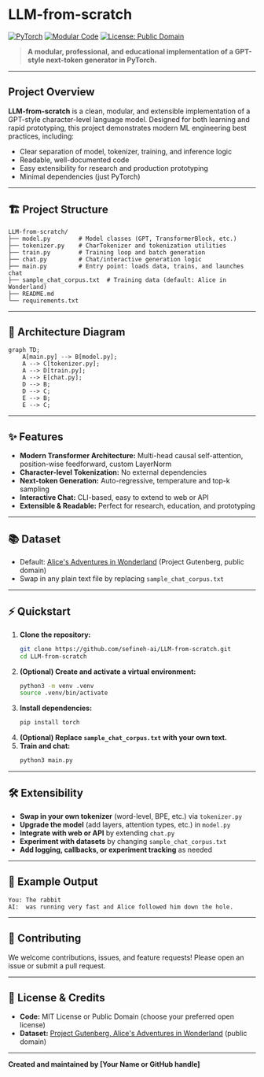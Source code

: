# LLM-from-scratch

[![PyTorch](https://img.shields.io/badge/PyTorch-2.x-blue?logo=pytorch)](https://pytorch.org/) [![Modular Code](https://img.shields.io/badge/Modular%20Code-Yes-brightgreen)](./) [![License: Public Domain](https://img.shields.io/badge/license-Public%20Domain-brightgreen.svg)](https://www.gutenberg.org/policy/license.html)

> **A modular, professional, and educational implementation of a GPT-style next-token generator in PyTorch.**

---

## Project Overview

**LLM-from-scratch** is a clean, modular, and extensible implementation of a GPT-style character-level language model. Designed for both learning and rapid prototyping, this project demonstrates modern ML engineering best practices, including:

- Clear separation of model, tokenizer, training, and inference logic
- Readable, well-documented code
- Easy extensibility for research and production prototyping
- Minimal dependencies (just PyTorch)

---

## 🏗️ Project Structure

```
LLM-from-scratch/
├── model.py        # Model classes (GPT, TransformerBlock, etc.)
├── tokenizer.py    # CharTokenizer and tokenization utilities
├── train.py        # Training loop and batch generation
├── chat.py         # Chat/interactive generation logic
├── main.py         # Entry point: loads data, trains, and launches chat
├── sample_chat_corpus.txt  # Training data (default: Alice in Wonderland)
├── README.md
└── requirements.txt
```

---

## 🧩 Architecture Diagram

```mermaid
graph TD;
    A[main.py] --> B[model.py];
    A --> C[tokenizer.py];
    A --> D[train.py];
    A --> E[chat.py];
    D --> B;
    D --> C;
    E --> B;
    E --> C;
```

---

## ✨ Features
- **Modern Transformer Architecture:** Multi-head causal self-attention, position-wise feedforward, custom LayerNorm
- **Character-level Tokenization:** No external dependencies
- **Next-token Generation:** Auto-regressive, temperature and top-k sampling
- **Interactive Chat:** CLI-based, easy to extend to web or API
- **Extensible & Readable:** Perfect for research, education, and prototyping

---

## 📚 Dataset
- Default: [Alice's Adventures in Wonderland](https://www.gutenberg.org/ebooks/11) (Project Gutenberg, public domain)
- Swap in any plain text file by replacing `sample_chat_corpus.txt`

---

## ⚡ Quickstart

1. **Clone the repository:**
   ```bash
   git clone https://github.com/sefineh-ai/LLM-from-scratch.git
   cd LLM-from-scratch
   ```
2. **(Optional) Create and activate a virtual environment:**
   ```bash
   python3 -m venv .venv
   source .venv/bin/activate
   ```
3. **Install dependencies:**
   ```bash
   pip install torch
   ```
4. **(Optional) Replace `sample_chat_corpus.txt` with your own text.**
5. **Train and chat:**
   ```bash
   python3 main.py
   ```

---

## 🛠️ Extensibility
- **Swap in your own tokenizer** (word-level, BPE, etc.) via `tokenizer.py`
- **Upgrade the model** (add layers, attention types, etc.) in `model.py`
- **Integrate with web or API** by extending `chat.py`
- **Experiment with datasets** by changing `sample_chat_corpus.txt`
- **Add logging, callbacks, or experiment tracking** as needed

---

## 📝 Example Output
```
You: The rabbit
AI:  was running very fast and Alice followed him down the hole.
```

---

## 🤝 Contributing
We welcome contributions, issues, and feature requests! Please open an issue or submit a pull request.

---

## 📄 License & Credits
- **Code:** MIT License or Public Domain (choose your preferred open license)
- **Dataset:** [Project Gutenberg, Alice's Adventures in Wonderland](https://www.gutenberg.org/ebooks/11) (public domain)

---

**Created and maintained by [Your Name or GitHub handle]** 
